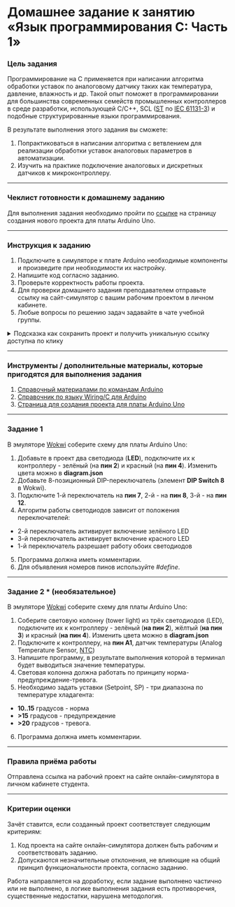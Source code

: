 # Домашнее задание к занятию «Язык программирования С: Часть 1»

### Цель задания

Программирование на C применяется при написании алгоритма обработки уставок по аналоговому датчику таких как температура, давление, влажность и др. Такой опыт поможет в программировании для большинства современных семейств промышленных контроллеров в среде разработки, использующей C/C++, SCL ([ST](https://ru.wikipedia.org/wiki/Structured_Text) по [IEC 61131-3](https://ru.wikipedia.org/wiki/IEC_61131-3)) и подобные структурированные языки программирования.

В результате выполнения этого задания вы сможете:
1. Попрактиковаться в написании алгоритма с ветвлением для реализации обработки уставок аналоговых параметров в автоматизации.
2. Изучить на практике подключение аналоговых и дискретных датчиков к микроконтроллеру.

------

### Чеклист готовности к домашнему заданию

Для выполнения задания необходимо пройти по [ссылке](https://wokwi.com/projects/new/arduino-uno) на страницу создания нового проекта для платы Arduino Uno.

------

### Инструкция к заданию

1. Подключите в симуляторе к плате Arduino необходимые компоненты и произведите при необходимости их настройку.
2. Напишите код согласно заданию.
3. Проверьте корректность работы проекта.
4. Для проверки домашнего задания преподавателем отправьте ссылку на сайт-симулятор с вашим рабочим проектом в личном кабинете.
5. Любые вопросы по решению задач задавайте в чате учебной группы.

<details>
  <summary> Подсказка как сохранить проект и получить уникальную ссылку доступна по клику</summary>

1. Нажмите «Save a copy» (выпадающий список рядом с кнопкой «Save» с дискетой)
2. В результате этого ваш проект будет сохранен как новый, а в адресной строке браузера будет строка вида https://wokwi.com/projects/335536327066911316 (пример)
3. Важно, чтобы адресная строка имела адрес, оканчивающийся множеством цифр
4. Теперь сохранение изменений в текущем проекте можно производить просто нажатием на кнопку «Save» (сохраненить текуий проект, как новый, можно только через «Save a copy»)
5. Перед отправкой ссылки на проект в качестве ответа на домашнее задание не забудьте проверить работоспособность ссылки, открыв её в новом окне браузера

  ---
  
</details>


------

### Инструменты / дополнительные материалы, которые пригодятся для выполнения задания

1. [Справочный материалами по командам Arduino](https://alexgyver.ru/lessons/arduino-reference/)
2. [Справочник по языку Wiring/С для Arduino](https://www.arduino.cc/reference/en)
3. [Страница для создания проекта для платы Arduino Uno](https://wokwi.com/projects/new/arduino-uno)

------

### Задание 1

В эмуляторе [Wokwi](https://wokwi.com) соберите схему для платы Arduino Uno:
1. Добавьте в проект два светодиода (**LED**), подключите их к контроллеру - зелёный (на **пин 2**) и красный (на **пин 4**). Изменить цвета можно в **diagram.json**
2. Добавьте 8-позиционный DIP-переключатель (элемент **DIP Switch 8** в Wokwi). 
3. Подключите 1-й переключатель на **пин 7**, 2-й - на **пин 8**, 3-й - на **пин 12**.
4. Алгоритм работы светодиодов зависит от положения переключателей: 
- 2-й переключатель активирует включение зелёного LED
- 3-й переключатель активирует включение красного LED
- 1-й переключатель разрешает работу обоих светодиодов
5. Программа должна иметь комментарии.
6. Для объявления номеров пинов используйте *#define*.

------

### Задание 2 * (необязательное)

В эмуляторе [Wokwi](https://wokwi.com) соберите схему для платы Arduino Uno:
1. Соберите световую колонну (tower light) из трёх светодиодов (LED), подключите их к контроллеру - зелёный (**на пин 2**), жёлтый (**на пин 3**) и красный (**на пин 4**). Изменить цвета можно в **diagram.json**
2. Подключите к контроллеру, на **пин A1**, датчик температуры (Analog Temperature Sensor, [NTC](https://ru.wikipedia.org/wiki/%D0%A2%D0%B5%D1%80%D0%BC%D0%BE%D1%80%D0%B5%D0%B7%D0%B8%D1%81%D1%82%D0%BE%D1%80))
3. Напишите программу, в результате выполнения которой в терминал будет выводиться значение температуры.
4. Световая колонна должна работать по принципу норма-предупреждение-тревога.
5. Необходимо задать уставки (Setpoint, SP) - три диапазона по температуре хладагента:
- **10..15** градусов - норма
- **>15** градусов - предупреждение
- **>20** градусов - тревога.
6. Программа должна иметь комментарии.

------

### Правила приёма работы

Отправлена ссылка на рабочий проект на сайте онлайн-симулятора в личном кабинете студента.

------

### Критерии оценки

Зачёт ставится, если созданный проект соответствует следующим критериям:

1. Код проекта на сайте онлайн-симулятора должен быть рабочим и соответствовать заданию.
2. Допускаются незначительные отклонения, не влияющие на общий принцип функциональности проекта, согласно заданию.

Работа направляется на доработку, если задание выполнено частично или не выполнено, в логике выполнения задания есть противоречия, существенные недостатки, нарушена методология.

